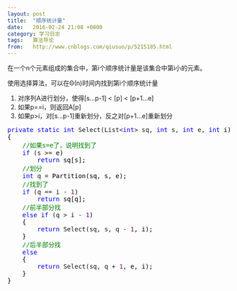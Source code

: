 ```yaml
---
layout: post
title:  "顺序统计量"
date:   2016-02-24 21:08 +0800
category: 学习日志
tags:   算法导论
from:   http://www.cnblogs.com/qiusuo/p/5215185.html
---
```

<p>在一个n个元素组成的集合中，第i个顺序统计量是该集合中第i小的元素。</p>
<p>使用选择算法，可以在&Theta;(n)时间内找到第i个顺序统计量</p>
<ol>
<li>对序列A进行划分，使得[s...p-1] &lt; [p] &lt; [p+1...e]</li>
<li>如果p==i，则返回A[p]</li>
<li>如果p&gt;i，对[s...p-1]重新划分，反之对[p+1...e]重新划分</li>
</ol>
<div class="cnblogs_code">
<pre><span style="color: #0000ff;">private</span> <span style="color: #0000ff;">static</span> <span style="color: #0000ff;">int</span> Select(List&lt;<span style="color: #0000ff;">int</span>&gt; sq, <span style="color: #0000ff;">int</span> s, <span style="color: #0000ff;">int</span> e, <span style="color: #0000ff;">int</span><span style="color: #000000;"> i)
{
    </span><span style="color: #008000;">//</span><span style="color: #008000;">如果s=e了，说明找到了</span>
    <span style="color: #0000ff;">if</span> (s &gt;=<span style="color: #000000;"> e)
        </span><span style="color: #0000ff;">return</span><span style="color: #000000;"> sq[s];
    </span><span style="color: #008000;">//</span><span style="color: #008000;">划分</span>
    <span style="color: #0000ff;">int</span> q =<span style="color: #000000;"> Partition(sq, s, e);
    </span><span style="color: #008000;">//</span><span style="color: #008000;">找到了</span>
    <span style="color: #0000ff;">if</span> (q == i - <span style="color: #800080;">1</span><span style="color: #000000;">)
        </span><span style="color: #0000ff;">return</span><span style="color: #000000;"> sq[q];
    </span><span style="color: #008000;">//</span><span style="color: #008000;">前半部分找</span>
    <span style="color: #0000ff;">else</span> <span style="color: #0000ff;">if</span> (q &gt; i - <span style="color: #800080;">1</span><span style="color: #000000;">)
    {
        </span><span style="color: #0000ff;">return</span> Select(sq, s, q - <span style="color: #800080;">1</span><span style="color: #000000;">, i);
    }
    </span><span style="color: #008000;">//</span><span style="color: #008000;">后半部分找</span>
    <span style="color: #0000ff;">else</span><span style="color: #000000;">
    {
        </span><span style="color: #0000ff;">return</span> Select(sq, q + <span style="color: #800080;">1</span><span style="color: #000000;">, e, i);
    }
}</span></pre>
</div>
<p>&nbsp;</p>
